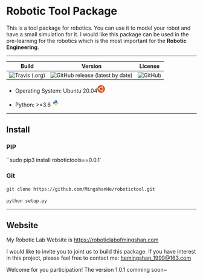 # Robotic Tool Package

This is a tool package for robotics. You can use it to model your robot and have a small simulation for it. I would like this package can be used in the pre-learning for the robotics which is the most important for the **Robotic Engineering**.

------

| Build                                                        | Version                                                      | License                                                      |
| ------------------------------------------------------------ | ------------------------------------------------------------ | ------------------------------------------------------------ |
| ![Travis (.org)](https://img.shields.io/travis/MingshanHe/robotictool?style=flat-square) | ![GitHub release (latest by date)](https://img.shields.io/github/v/release/MingshanHe/robotictool?style=flat-square) | ![GitHub](https://img.shields.io/github/license/MingshanHe/robotictool?style=flat-square) |

* Operating System: Ubuntu 20.04<code><img height="20" src="https://raw.githubusercontent.com/github/explore/80688e429a7d4ef2fca1e82350fe8e3517d3494d/topics/ubuntu/ubuntu.png" alt="ubuntu"></code>

* Python: >=3.6 <code><img height="20" src="https://raw.githubusercontent.com/github/explore/80688e429a7d4ef2fca1e82350fe8e3517d3494d/topics/python/python.png" alt="Python"></code>

------

## Install

### PIP

``sudo pip3 install robotictools==0.0.1`

### Git

`git clone https://github.com/MingshanHe/robotictool.git`

`python setup.py`

------

## Website

My Robotic Lab Website is https://roboticlabofmingshan.com

I would like to invite you to joint us to build this package. If you have interest in this project, please feel free to contact me: hemingshan_1999@163.com

Welcome for you participation!
The version 1.0.1 comming soon~
